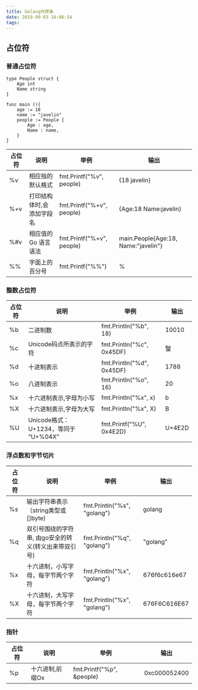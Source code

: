 ```yaml
---
title: Golang作弊条
date: 2019-09-03 16:06:54
tags:
---
```


## 占位符
### 普通占位符
```golang
type People struct {
    Age int 
    Name string 
}

func main (){
    age := 18
    name := "javelin"    
    people := People {
        Age : age,
        Name : name,
    }
}    
```
占位符 | 说明 | 举例 | 输出 
---|---|------|---
%v |相应指的默认格式|fmt.Printf("%v", people)|{18 javelin}
%+v|打印结构体时,会添加字段名|fmt.Printf("%+v", people)|{Age:18 Name:javelin}
%#v|相应值的Go 语言语法|fmt.Printf("%+v", people)|main.People{Age:18, Name:"javelin"}
%%|字面上的百分号|fmt.Printf("%%")|%

### 整数占位符
占位符 | 说明 | 举例 | 输出 
---|---|------|---
%b|二进制数|fmt.Println("%b", 18)|10010
%c|Unicode码点所表示的字符|fmt.Println("%c", 0x45DF)|䗟
%d|十进制表示|fmt.Println("%d", 0x45DF)|1788
%o|八进制表示|fmt.Println("%o", 16)|20
%x|十六进制表示,字母为小写|fmt.Println("%x", x)|b
%X|十六进制表示,字母为大写|fmt.Println("%x", X)|B
%U|Unicode格式：U+1234，等同于 “U+%04X”|fmt.Printf(“%U”, 0x4E2D)|U+4E2D
### 浮点数和字节切片
占位符 | 说明 | 举例 | 输出 
---|---|------|---
%s|输出字符串表示（string类型或[]byte)|fmt.Println("%s", "golang")|golang
%q|双引号围绕的字符串, 由go安全的转义(转义出来带双引号)|fmt.Println("%q", "golang")|"golang"
%x|十六进制，小写字母，每字节两个字符|fmt.Println("%x", "golang")|676f6c616e67
%X|十六进制，大写字母，每字节两个字符|fmt.Println("%x", "golang")|676F6C616E67

### 指针
占位符 | 说明 | 举例 | 输出 
---|---|------|---
%p|十六进制,前缀Ox| fmt.Printf("%p", &people)|0xc000052400







